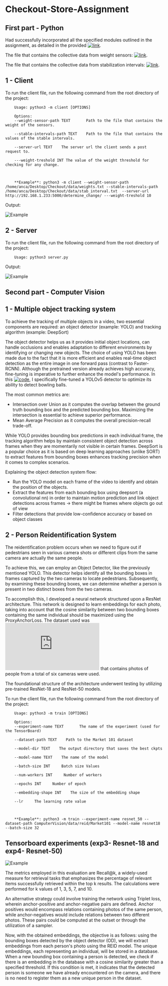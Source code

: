 # Checkout-Store-Assignment

## First part - Python

Had successfully incorporated all the specified modules outlined in the assignment, as detailed in the provided [![link](link)](https://github.com/IordachescuAnca/Checkout-Store-Assignment/tree/main/Checkout).

The file that contains the collective data from weight sensors: [![link](link)](https://github.com/IordachescuAnca/Checkout-Store-Assignment/blob/main/Checkout/data/weights.txt).

The file that contains the collective data from stabilization intervals: [![link](link)](https://github.com/IordachescuAnca/Checkout-Store-Assignment/blob/main/Checkout/data/stab_interval.txt).


## 1 - Client
To run the client file, run the following command from the root directory of the project:

        Usage: python3 -m client [OPTIONS]

        Options:
        --weight-sensor-path TEXT       Path to the file that contains the weight of the sensors.
                                        
        --stable-intervals-path TEXT    Path to the file that contains the values of the stable intervals.

        --server-url TEXT    The server url the client sends a post request to.

        ---weight-treshold INT The value of the weight threshold for checking for any change.



        **Example**: python3 -m client --weight-sensor-path /home/anca/Desktop/Checkout/data/weights.txt --stable-intervals-path /home/anca/Desktop/Checkout/data/stab_interval.txt  --server-url http://192.168.1.233:5000/determine_change/ ---weight-treshold 10


Output:

![Example](https://github.com/IordachescuAnca/Checkout-Store-Assignment/blob/main/imgs/client.png)




## 2 - Server
To run the client file, run the following command from the root directory of the project:

        Usage: python3 server.py


Output:

![Example](https://github.com/IordachescuAnca/Checkout-Store-Assignment/blob/main/imgs/server.png)



## Second part - Computer Vision

## 1 - Multiple object tracking system

To achieve the tracking of multiple objects in a video, two essential components are required: an object detector (example: YOLO) and tracking algorithm (example: DeepSort)

The object detector helps us as it provides initial object locations, can handle occlusions and enables adaptation to different environments by identifying or changing new objects. The choice of using YOLO has been made due to the fact that it is more efficient and enables real-time object detection as the entire image in one forward pass (contrast to Faster-RCNN). Although the pretrained version already achieves high accuracy, fine-tuning is imperative to further enhance the model's performance. In this [![code](link)](https://github.com/IordachescuAnca/Artificial-Intelligence-FMI/blob/main/1st%20year/CV/Bowling/task2_training.ipynb), I specifically fine-tuned a YOLOv5 detector to optimize its ability to detect bowling balls.


The most common metrics are:
- Intersection over Union as it computes the overlap between the ground truth bounding box and the predicted bounding box. Maximizing the intersection is essential to achieve superior performance.
- Mean Average Precision as it computes the overall  precision-recall trade-off.


While YOLO provides bounding box predictions in each individual frame, the tracking algorithm helps by maintain consistent object detection across frames when they are momentarily not visible in certain frames. DeepSort is a popular choice as 
it is based on deep learning approaches (unlike SORT) to extract features from bounding boxes enhances tracking precision when it comes to complex scenarios.


Explaining the object detection system flow:

- Run the YOLO model on each frame of the video to identify and obtain the position of the objects.
- Extract the features from each bounding box using deepsort (a convolutional nn) in order to maintain motion prediction and link object detections across frames -> there might be frames where objects go out of view
- Filter detections that provide low-confidence accuracy or based on object classes

## 2 - Person Reidentification System

The reidentification problem occurs when we need to figure out if pedestrians seen in various camera shots or different clips from the same camera are actually the same people.

To achieve this, we can employ an Object Detector, like the previously mentioned YOLO. This detector helps identify all the bounding boxes in frames captured by the two cameras to locate pedestrians. Subsequently, by examining these bounding boxes, we can determine whether a person is present in two distinct boxes from the two cameras.


To accomplish this, I developed a neural network structured upon a ResNet architecture. This network is designed to learn embeddings for each photo, taking into account that the cosine similarity between two bounding boxes containing the same individual should be maximized using the ProxyAnchorLoss. The dataset used was ![Market 1501](https://zheng-lab.cecs.anu.edu.au/Project/project_reid.html) that contains photos of people  from a total of six cameras were used.


The foundational structure of the architecture underwent testing by utilizing pre-trained ResNet-18 and ResNet-50 models.

To run the client file, run the following command from the root directory of the project:

        Usage: python3 -m train [OPTIONS]

        Options:
        --experiment-name TEXT       The name of the experiment (used for the TensorBoard)
                                        
        --dataset-path TEXT    Path to the Market 101 dataset

        --model-dir TEXT    The output directory that saves the best ckpts

        --model-name TEXT    The name of the model

        --batch-size INT     Batch size Values

        --num-workers INT     Number of workers

        --epochs INT     Number of epoch

        --embedding-shape INT    The size of the embedding shape

        --lr     The learning rate value



        **Example**: python3 -m train --experiment-name resnet_50 --dataset-path ComputerVision/data/reid/Market101 --model-name resnet18 --batch-size 32



## Tensorboard experiments (exp3- Resnet-18 and exp4- Resnet-50)

![Example](https://github.com/IordachescuAnca/Checkout-Store-Assignment/blob/main/imgs/exp.png)


The metrics employed in this evaluation are Recall@k, a widely-used measure for retrieval tasks that emphasizes the percentage of relevant items successfully retrieved within the top k results. The calculations were performed for k values of 1, 3, 5, 7, and 10.

An alternative strategy could involve training the network using Triplet loss, wherein anchor-positive and anchor-negative pairs are defined. Anchor positives would encompass relations containing photos of the same person, while anchor-negatives would include relations between two different photos. These pairs could be computed at the outset or through the utilization of a sampler.


Now, with the obtained embeddings, the objective is as follows: using the bounding boxes detected by the object detector (OD), we will extract embeddings from each person's photo using the REID model. The unique embeddings, each representing an individual, will be stored in a database. When a new bounding box containing a person is detected, we check if there is an embedding in the database with a cosine similarity greater than a specified threshold. If this condition is met, it indicates that the detected person is someone we have already encountered on the camera, and there is no need to register them as a new unique person in the dataset.
